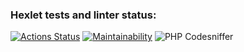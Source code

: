 ### Hexlet tests and linter status:
[![Actions Status](https://github.com/paparrot/php-project-lvl1/workflows/hexlet-check/badge.svg)](https://github.com/paparrot/php-project-lvl1/actions)
[![Maintainability](https://api.codeclimate.com/v1/badges/864806612d58bef6b1df/maintainability)](https://codeclimate.com/github/paparrot/php-project-lvl1/maintainability)
![PHP Codesniffer](https://github.com/paparrot/php-project-lvl1/actions/workflows/php.yml/badge.svg)
